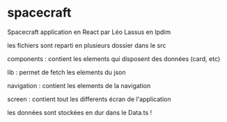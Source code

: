 # spacecraft
Spacecraft application en React par Léo Lassus en lpdim

les fichiers sont reparti en plusieurs dossier dans le src 

components : contient les elements qui disposent des données (card, etc)

lib : permet de fetch les elements du json

navigation : contient les elements de la navigation

screen : contient tout les differents écran de l'application 

les données sont stockées en dur dans le Data.ts !
